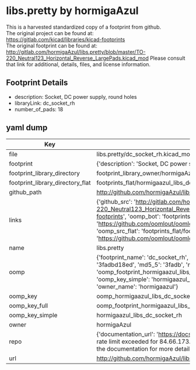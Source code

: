 # libs.pretty by hormigaAzul  
This is a harvested standardized copy of a footprint from github.  
The original project can be found at:  
https://gitlab.com/kicad/libraries/kicad-footprints  
The original footprint can be found at:
http://gitlab.com/hormigaAzul/libs.pretty/blob/master/TO-220_Neutral123_Horizontal_Reverse_LargePads.kicad_mod
Please consult that link for additional, details, files, and license information.  
## Footprint Details
* description: Socket, DC power supply, round holes  
* libraryLink: dc_socket_rh  
* number_of_pads: 18  
## yaml dump  
| Key | Value |  
| --- | --- |  
| file | libs.pretty/dc_socket_rh.kicad_mod |  
| footprint | {'description': 'Socket, DC power supply, round holes', 'libraryLink': 'dc_socket_rh', 'number_of_pads': 18} |  
| footprint_library_directory | footprint_library_owner/hormigaAzul_libs.pretty |  
| footprint_library_directory_flat | footprints_flat/hormigaazul_libs_dc_socket_rh/working |  
| github_path | http://github.com/hormigaAzul/libs.pretty/blob/master/dc_socket_rh.kicad_mod |  
| links | {'github_src': 'http://gitlab.com/hormigaAzul/libs.pretty/blob/master/TO-220_Neutral123_Horizontal_Reverse_LargePads.kicad_mod', 'github_src_repo': 'https://gitlab.com/kicad/libraries/kicad-footprints', 'oomp_bot': 'footprints/hormigaazul_libs_dc_socket_rh/working', 'oomp_bot_github': 'https://github.com/oomlout/oomlout_oomp_footprint_bot/tree/main/footprints/hormigaazul_libs_dc_socket_rh/working', 'oomp_src_flat': 'footprints_flat/footprints_flat/hormigaazul_libs_dc_socket_rh/working', 'oomp_src_flat_github': 'https://github.com/oomlout/oomlout_oomp_footprint_src/tree/main/footprints_flat/hormigaazul_libs_dc_socket_rh/working'} |  
| name | libs.pretty |  
| oomp | {'footprint_name': 'dc_socket_rh', 'library_name': 'libs', 'md5': '3fadbd18ed4579eb4c00989517a83b85', 'md5_10': '3fadbd18ed', 'md5_5': '3fadb', 'md5_6': '3fadbd', 'oomp_key': 'oomp_hormigaazul_libs_dc_socket_rh', 'oomp_key_extra': 'oomp_footprint_hormigaazul_libs_dc_socket_rh', 'oomp_key_full': 'oomp_footprint_hormigaazul_libs_dc_socket_rh_3fadbd', 'oomp_key_simple': 'hormigaazul_libs_dc_socket_rh', 'original_filename': 'libs.pretty/dc_socket_rh.kicad_mod', 'owner_name': 'hormigaazul'} |  
| oomp_key | oomp_hormigaazul_libs_dc_socket_rh |  
| oomp_key_full | oomp_footprint_hormigaazul_libs_dc_socket_rh |  
| oomp_key_simple | hormigaazul_libs_dc_socket_rh |  
| owner | hormigaAzul |  
| repo | {'documentation_url': 'https://docs.github.com/rest/overview/resources-in-the-rest-api#rate-limiting', 'message': "API rate limit exceeded for 84.66.173.59. (But here's the good news: Authenticated requests get a higher rate limit. Check out the documentation for more details.)"} |  
| url | http://github.com/hormigaAzul/libs.pretty |  

